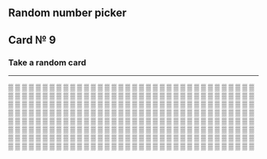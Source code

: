 ## Random number picker 

## Card № 9

### Take a random card
----
[▒](83.md) [▒](42.md) [▒](30.md) [▒](77.md) [▒](67.md) [▒](81.md) [▒](96.md) [▒](15.md) [▒](69.md) [▒](89.md) [▒](2.md) [▒](85.md) [▒](58.md) [▒](1.md) [▒](71.md) [▒](21.md) [▒](20.md) [▒](99.md) [▒](76.md) [▒](17.md) [▒](4.md) [▒](98.md) [▒](8.md) [▒](97.md) [▒](17.md) [▒](56.md) [▒](81.md) [▒](93.md) [▒](77.md) [▒](59.md) [▒](33.md) [▒](66.md) [▒](1.md) [▒](45.md) [▒](47.md) [▒](64.md) [▒](88.md) [▒](51.md) [▒](29.md) [▒](38.md) [▒](65.md) [▒](91.md) [▒](18.md) [▒](82.md) [▒](46.md) [▒](72.md) [▒](88.md) [▒](49.md) [▒](99.md) [▒](43.md) [▒](59.md) [▒](40.md) [▒](92.md) [▒](14.md) [▒](76.md) [▒](68.md) [▒](60.md) [▒](62.md) [▒](89.md) [▒](83.md) [▒](48.md) [▒](84.md) [▒](21.md) [▒](32.md) [▒](36.md) [▒](40.md) [▒](37.md) [▒](18.md) [▒](74.md) [▒](13.md) [▒](46.md) [▒](7.md) [▒](24.md) [▒](80.md) [▒](12.md) [▒](85.md) [▒](57.md) [▒](67.md) [▒](57.md) [▒](42.md) [▒](28.md) [▒](74.md) [▒](7.md) [▒](54.md) [▒](38.md) [▒](51.md) [▒](64.md) [▒](9.md) [▒](10.md) [▒](11.md) [▒](72.md) [▒](3.md) [▒](26.md) [▒](2.md) [▒](83.md) [▒](75.md) [▒](48.md) [▒](3.md) [▒](55.md) [▒](22.md) [▒](14.md) [▒](96.md) [▒](76.md) [▒](37.md) [▒](59.md) [▒](29.md) [▒](75.md) [▒](34.md) [▒](52.md) [▒](49.md) [▒](96.md) [▒](45.md) [▒](3.md) [▒](39.md) [▒](8.md) [▒](18.md) [▒](18.md) [▒](0.md) [▒](58.md) [▒](5.md) [▒](6.md) [▒](16.md) [▒](89.md) [▒](35.md) [▒](23.md) [▒](9.md) [▒](2.md) [▒](17.md) [▒](88.md) [▒](45.md) [▒](94.md) [▒](27.md) [▒](30.md) [▒](52.md) [▒](9.md) [▒](11.md) [▒](11.md) [▒](85.md) [▒](70.md) [▒](97.md) [▒](26.md) [▒](1.md) [▒](93.md) [▒](27.md) [▒](25.md) [▒](87.md) [▒](63.md) [▒](97.md) [▒](59.md) [▒](51.md) [▒](84.md) [▒](84.md) [▒](42.md) [▒](41.md) [▒](84.md) [▒](21.md) [▒](40.md) [▒](69.md) [▒](0.md) [▒](72.md) [▒](90.md) [▒](4.md) [▒](93.md) [▒](85.md) [▒](29.md) [▒](22.md) [▒](40.md) [▒](62.md) [▒](78.md) [▒](55.md) [▒](82.md) [▒](50.md) [▒](80.md) [▒](91.md) [▒](4.md) [▒](62.md) [▒](32.md) [▒](73.md) [▒](90.md) [▒](91.md) [▒](21.md) [▒](20.md) [▒](42.md) [▒](1.md) [▒](43.md) [▒](10.md) [▒](60.md) [▒](41.md) [▒](27.md) [▒](60.md) [▒](94.md) [▒](12.md) [▒](16.md) [▒](20.md) [▒](89.md) [▒](20.md) [▒](80.md) [▒](73.md) [▒](25.md) [▒](56.md) [▒](58.md) [▒](14.md) [▒](49.md) [▒](81.md) [▒](0.md) [▒](36.md) [▒](66.md) [▒](68.md) [▒](7.md) [▒](13.md) [▒](70.md) [▒](86.md) [▒](57.md) [▒](83.md) [▒](47.md) [▒](6.md) [▒](71.md) [▒](61.md) [▒](9.md) [▒](16.md) [▒](95.md) [▒](73.md) [▒](64.md) [▒](17.md) [▒](43.md) [▒](63.md) [▒](56.md) [▒](91.md) [▒](34.md) [▒](37.md) [▒](41.md) [▒](87.md) [▒](19.md) [▒](92.md) [▒](67.md) [▒](50.md) [▒](24.md) [▒](27.md) [▒](53.md) [▒](95.md) [▒](74.md) [▒](23.md) [▒](67.md) [▒](19.md) [▒](23.md) [▒](65.md) [▒](30.md) [▒](70.md) [▒](78.md) [▒](5.md) [▒](95.md) [▒](52.md) [▒](65.md) [▒](56.md) [▒](78.md) [▒](39.md) [▒](86.md) [▒](7.md) [▒](75.md) [▒](87.md) [▒](46.md) [▒](44.md) [▒](66.md) [▒](54.md) [▒](52.md) [▒](72.md) [▒](90.md) [▒](60.md) [▒](5.md) [▒](98.md) [▒](46.md) [▒](19.md) [▒](74.md) [▒](13.md) [▒](8.md) [▒](58.md) [▒](28.md) [▒](79.md) [▒](2.md) [▒](33.md) [▒](45.md) [▒](77.md) [▒](36.md) [▒](61.md) [▒](49.md) [▒](88.md) [▒](12.md) [▒](76.md) 